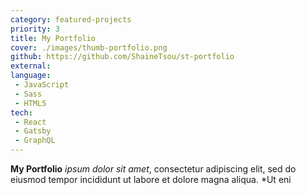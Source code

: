 ```yaml
---
category: featured-projects
priority: 3
title: My Portfolio
cover: ./images/thumb-portfolio.png
github: https://github.com/ShaineTsou/st-portfolio
external: 
language: 
 - JavaScript
 - Sass
 - HTML5
tech:
 - React
 - Gatsby
 - GraphQL
---
```


**My Portfolio** *ipsum dolor sit amet*, consectetur adipiscing elit, sed do eiusmod tempor incididunt ut labore et dolore magna aliqua. *Ut eni
